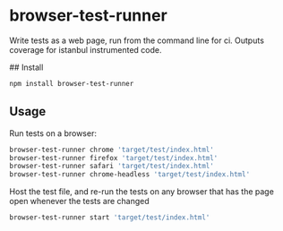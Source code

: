 # browser-test-runner

Write tests as a web page, run from the command line for ci.
Outputs coverage for istanbul instrumented code.

## Install

```bash
npm install browser-test-runner
```

## Usage

Run tests on a browser:

```bash
browser-test-runner chrome 'target/test/index.html'
browser-test-runner firefox 'target/test/index.html'
browser-test-runner safari 'target/test/index.html'
browser-test-runner chrome-headless 'target/test/index.html'
```

Host the test file, and re-run the tests on any browser that has the page open
whenever the tests are changed

```bash
browser-test-runner start 'target/test/index.html'
```
